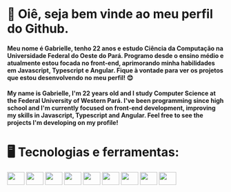 # 👋 Oiê, seja bem vinde ao meu perfil do Github.

#### Meu nome é Gabrielle, tenho 22 anos e estudo Ciência da Computação na Universidade Federal do Oeste do Pará. Programo desde o ensino médio e atualmente estou focada no front-end, aprimorando minha habilidades em Javascript, Typescript e Angular. Fique à vontade para ver os projetos que estou desenvolvendo no meu perfil! 😊

#### My name is Gabrielle, I'm 22 years old and I study Computer Science at the Federal University of Western Pará. I've been programming since high school and I'm currently focused on front-end development, improving my skills in Javascript, Typescript and Angular. Feel free to see the projects I'm developing on my profile!

# 🖥 Tecnologias e ferramentas:

<div style="display: inline_block">
          <img height="30" width="40" src="https://cdn.jsdelivr.net/gh/devicons/devicon/icons/angularjs/angularjs-original.svg" />
          <img height="30" width="40" src="https://cdn.jsdelivr.net/gh/devicons/devicon/icons/typescript/typescript-original.svg" />
          <img height="30" width="40" src="https://cdn.jsdelivr.net/gh/devicons/devicon/icons/javascript/javascript-original.svg" />
          <img height="30" width="40" src="https://cdn.jsdelivr.net/gh/devicons/devicon/icons/python/python-original.svg" />
          <img height="30" width="40" src="https://cdn.jsdelivr.net/gh/devicons/devicon/icons/java/java-original.svg" />
          <img height="30" width="40" src="https://cdn.jsdelivr.net/gh/devicons/devicon/icons/c/c-original.svg" />
          <img height="30" width="40" src="https://cdn.jsdelivr.net/gh/devicons/devicon/icons/cplusplus/cplusplus-original.svg" />
          <img height="30" width="40" src="https://cdn.jsdelivr.net/gh/devicons/devicon/icons/csharp/csharp-original.svg" />
          <img height="30" width="40" src="https://cdn.jsdelivr.net/gh/devicons/devicon/icons/nodejs/nodejs-original.svg" />
          
</div>     



          
          
          
          
          

<!--
**gabriellebcastro/gabriellebcastro** is a ✨ _special_ ✨ repository because its `README.md` (this file) appears on your GitHub profile.

Here are some ideas to get you started:

- 🔭 I’m currently working on ...
- 🌱 I’m currently learning ...
- 👯 I’m looking to collaborate on ...
- 🤔 I’m looking for help with ...
- 💬 Ask me about ...
- 📫 How to reach me: ...
- 😄 Pronouns: ...
- ⚡ Fun fact: ...
-->
